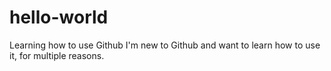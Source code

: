 # hello-world
Learning how to use Github
I'm new to Github and want to learn how to use it, for multiple reasons.
